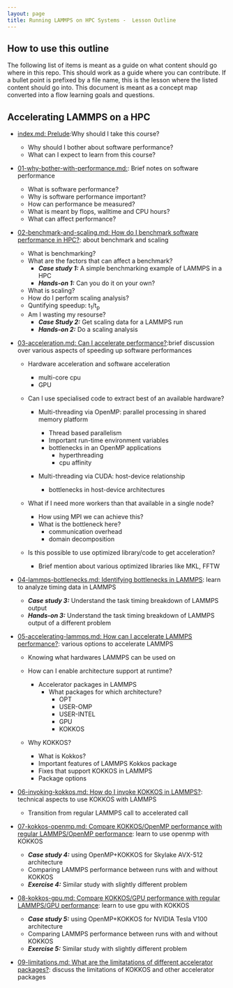 ```yaml
---
layout: page
title: Running LAMMPS on HPC Systems -  Lesson Outline
---
```


## How to use this outline

The following list of items is meant as a guide on what content should go where in this repo. 
This should work as a guide where you can contribute. If a bullet point is prefixed by a
file name, this is the lesson where the listed content should go into. This document is
meant as a concept map converted into a flow learning goals and questions.

## Accelerating LAMMPS on a HPC

* [index.md: Prelude](index.md):Why should I take this course?
    * Why should I bother about software performance?
    * What can I expect to learn from this course?

* [01-why-bother-with-performance.md:](_episodes/01-why-bother-performance.md): Brief notes
  on software performance
    * What is software performance?
    * Why is software performance important?
    * How can performance be measured?
    * What is meant by flops, walltime and CPU hours?
    * What can affect performance?

* [02-benchmark-and-scaling.md: How do I benchmark software performance in HPC?](_episodes/02-hardware-performance.md):
  about benchmark and scaling
    * What is benchmarking?
    * What are the factors that can affect a benchmark?
        * _**Case study 1:**_ A simple benchmarking example of LAMMPS in a HPC
        * _**Hands-on 1:**_ Can you do it on your own?
    * What is scaling?
    * How do I perform scaling analysis?
    * Quntifying speedup: t<sub>1</sub>/t<sub>p</sub>
    * Am I wasting my resourse?
        * _**Case Study 2:**_ Get scaling data for a LAMMPS run
        * _**Hands-on 2:**_ Do a scaling analysis

* [03-acceleration.md: Can I accelerate performance?](_episodes/03-benchmark-and-scaling.md):brief
  discussion over various aspects of speeding up software performances
    * Hardware acceleration and software acceleration
        * multi-core cpu
        * GPU

    * Can I use specialised code to extract best of an available hardware?
        * Multi-threading via OpenMP: parallel processing in shared memory platform
            * Thread based parallelism
            * Important run-time environment variables
            * bottlenecks in an OpenMP applications
                * hyperthreading
                * cpu affinity

        * Multi-threading via CUDA: host-device relationship
            * bottlenecks in host-device architectures

    * What if I need more workers than that available in a single node?
        * How using MPI we can achieve this?
        * What is the bottleneck here?
            - communication overhead
            - domain decomposition

    * Is this possible to use optimized library/code to get acceleration?
        *  Brief mention about various optimized libraries like MKL, FFTW


* [04-lammps-bottlenecks.md: Identifying bottlenecks in LAMMPS](_episodes/04-lammps-bottlenecks.md):
  learn to analyze timing data in LAMMPS
    * _**Case study 3:**_ Understand the task timing breakdown of LAMMPS output
    * _**Hands-on 3:**_ Understand the task timing breakdown of LAMMPS output of a different
      problem

* [05-accelerating-lammps.md: How can I accelerate LAMMPS performance?](_episodes/05-accelerating-lammps.md):
  various options to accelerate LAMMPS

    * Knowing what hardwares LAMMPS can be used on

    * How can I enable architecture support at runtime?

        * Accelerator packages in LAMMPS
            * What packages for which architecture?
                * OPT
                * USER-OMP
                * USER-INTEL
                * GPU
                * KOKKOS

    * Why KOKKOS?
        * What is Kokkos?
        * Important features of LAMMPS Kokkos package
        * Fixes that support KOKKOS in LAMMPS
        * Package options

* [06-invoking-kokkos.md: How do I invoke KOKKOS in LAMMPS?](_episodes/06-invoking-kokkos.md):
  technical aspects to use KOKKOS with LAMMPS
    * Transition from regular LAMMPS call to accelerated call

* [07-kokkos-openmp.md: Compare KOKKOS/OpenMP performance with regular LAMMPS/OpenMP performance](_episodes/07-kokkos-openmp.md):
  learn to use openmp with KOKKOS

    * _**Case study 4:**_ using OpenMP+KOKKOS for Skylake AVX-512 architecture
    * Comparing LAMMPS performance between runs with and without KOKKOS
    * _**Exercise 4:**_ Similar study with slightly different problem

* [08-kokkos-gpu.md: Compare KOKKOS/GPU performance with regular LAMMPS/GPU performance](_episodes/08-kokkos-gpu.md):
  learn to use gpu with KOKKOS
    * _**Case study 5:**_ using OpenMP+KOKKOS for NVIDIA Tesla V100 architecture
    * Comparing LAMMPS performance between runs with and without KOKKOS
    * _**Exercise 5:**_ Similar study with slightly different problem

* [09-limitations.md: What are the limitatations of different accelerator packages?](_episodes/09-limitations.md):
  discuss the limitations of KOKKOS and other accelerator packages
